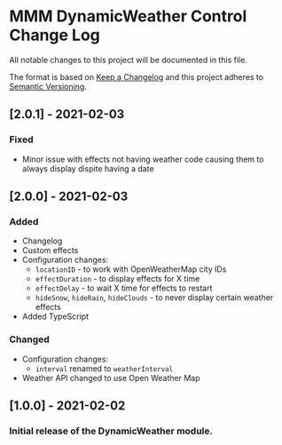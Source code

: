 # MMM DynamicWeather Control Change Log
All notable changes to this project will be documented in this file.

The format is based on [Keep a Changelog](http://keepachangelog.com/) 
and this project adheres to [Semantic Versioning](http://semver.org/).
## [2.0.1] - 2021-02-03
### Fixed
- Minor issue with effects not having weather code causing them to always display dispite having a date

## [2.0.0] - 2021-02-03
### Added
- Changelog
- Custom effects
- Configuration changes:
   - `locationID` - to work with OpenWeatherMap city IDs
   - `effectDuration` - to display effects for X time
   - `effectDelay` - to wait X time for effects to restart
   - `hideSnow`, `hideRain`, `hideClouds` - to never display certain weather effects
- Added TypeScript

### Changed
- Configuration changes:
   - `interval` renamed to `weatherInterval`
- Weather API changed to use Open Weather Map

## [1.0.0] - 2021-02-02
### Initial release of the DynamicWeather module.

